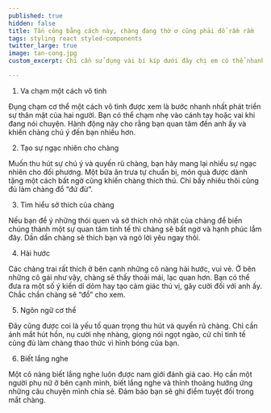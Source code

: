 ```yaml
---
published: true
hidden: false
title: Tấn công bằng cách này, chàng đang thờ ơ cũng phải đổ rầm rầm
tags: styling react styled-components
twitter_large: true
image: tan-cong.jpg
custom_excerpt: Chỉ cần sử dụng vài bí kíp dưới đây chị em có thể nhanh chóng khiến chàng say đắm ngay lập tức.

---
```


1. Va chạm một cách vô tình

Đụng chạm cơ thể một cách vô tình được xem là bước nhanh nhất phát triển sự thân mật của hai người. Bạn có thể chạm nhẹ vào cánh tay hoặc vai khi đang nói chuyện. Hành động này cho rằng bạn quan tâm đến anh ấy  và khiến chàng chú ý đến bạn nhiều hơn.

2. Tạo sự ngạc nhiên cho chàng

Muốn thu hút sự chú ý và quyến rũ chàng, bạn hãy mang lại nhiều sự ngạc nhiên cho đối phương. Một bữa ăn trưa tự chuẩn bị, món quà được dành tặng một cách bất ngờ cũng khiến chàng thích thú. Chỉ bấy nhiêu thôi cũng đủ làm chàng đổ “đứ đừ”.

3. Tìm hiểu sở thích của chàng

Nếu bạn để ý những thói quen và sở thích nhỏ nhặt của chàng để biến chúng thành một sự quan tâm tinh tế thì chàng sẽ bất ngờ và hạnh phúc lắm đây. Dần dần chàng sẽ thích bạn và ngỏ lời yêu ngay thôi.

4. Hài hước

Các chàng trai rất thích ở bên cạnh những cô nàng hài hước, vui vẻ. Ở bên những cô gái như vậy, chàng sẽ thấy thoải mái, lạc quan hơn. Bạn có thể đưa ra một số ý kiến dí dỏm hay tạo cảm giác thú vị, gây cười đối với anh ấy. Chắc chắn chàng sẽ “đổ” cho xem.

5. Ngôn ngữ cơ thể

Đây cũng được coi là yếu tố quan trọng thu hút và quyến rũ chàng. Chỉ cần ánh mắt hút hồn, nụ cười nhẹ nhàng, giọng nói ngọt ngào, cử chỉ tinh tế cũng đủ làm chàng thao thức vì hình bóng của bạn.

6. Biết lắng nghe

Một cô nàng biết lắng nghe luôn được nam giới đánh giá cao. Họ cần một người phụ nữ ở bên cạnh mình, biết lắng nghe và thỉnh thoảng hưởng ứng những câu chuyện mình chia sẻ. Đảm bảo bạn sẽ ghi điểm tuyệt đối trong mắt chàng.
